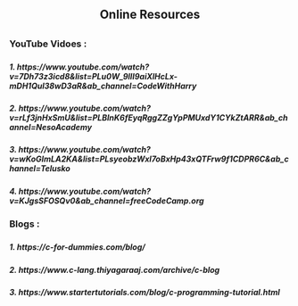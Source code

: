 <h2 align="center"> Online Resources<h2>

<h3> YouTube Vidoes :<h3>
<h5>1.  https://www.youtube.com/watch?v=7Dh73z3icd8&list=PLu0W_9lII9aiXlHcLx-mDH1Qul38wD3aR&ab_channel=CodeWithHarry<h5>
<h5>2.  https://www.youtube.com/watch?v=rLf3jnHxSmU&list=PLBlnK6fEyqRggZZgYpPMUxdY1CYkZtARR&ab_channel=NesoAcademy <h5>
<h5>3.  https://www.youtube.com/watch?v=wKoGImLA2KA&list=PLsyeobzWxl7oBxHp43xQTFrw9f1CDPR6C&ab_channel=Telusko <h5>
<h5>4.  https://www.youtube.com/watch?v=KJgsSFOSQv0&ab_channel=freeCodeCamp.org <h5>
  
<h3> Blogs : <h3>
<h5>1. https://c-for-dummies.com/blog/ <h5>
<h5>2. https://www.c-lang.thiyagaraaj.com/archive/c-blog <h5>
<h5>3. https://www.startertutorials.com/blog/c-programming-tutorial.html <h5>
  
